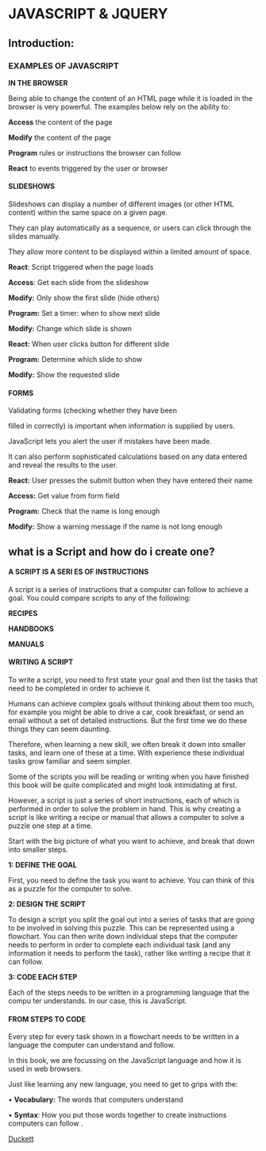 

# JAVASCRIPT & JQUERY

## Introduction:

### EXAMPLES OF JAVASCRIPT

**IN THE BROWSER**

Being able to change the content of an HTML page while it is loaded in
the browser is very powerful. The examples below rely on the ability to:

**Access** the content of the page

**Modify** the content of the page

**Program** rules or instructions the browser can follow

**React** to events triggered by the user or browser

#### SLIDESHOWS


Slideshows can display a number of different images (or other HTML content) within the same space on a given page.

 They can play automatically as
a sequence, or users can click through the slides manually.

 They allow more content to be displayed
within a limited amount of space.

**React**: Script triggered when the page loads

**Access**: Get each slide from the slideshow

**Modify:** Only show the first slide (hide others)

**Program:** Set a timer: when to show next slide

**Modify:** Change which slide is shown

**React:** When user clicks button for different slide

**Program:** Determine which slide to show

**Modify:** Show the requested slide

#### FORMS


Validating forms (checking whether they have been

filled in correctly) is important when information is supplied by users. 

JavaScript lets you alert the user
if mistakes have been made. 

It can also perform sophisticated calculations based on any data entered
and reveal the results to the user.

**React:** User presses the submit button when they have entered their name

**Access:** Get value from form field

**Program:** Check that the name is long enough

**Modify:** Show a warning message if the name is not long enough 

## what is a Script and how do i create one?

#### A SCRIPT IS A SERI ES OF INSTRUCTIONS

A script is a series of instructions that a
computer can follow to achieve a goal.
You could compare scripts to any of the following: 

**RECIPES**

**HANDBOOKS**

**MANUALS**

#### WRITING A SCRIPT
To write a script, you need to first
state your goal and then list the
tasks that need to be completed in
order to achieve it.

Humans can achieve complex goals without thinking about them too much, for example you might be able to drive a car, cook breakfast, or send an email without a set of detailed instructions. But the first
time we do these things they can seem daunting.

Therefore, when learning a new skill, we often break it down into smaller tasks, and learn one of these at a time. With experience these individual tasks grow
familiar and seem simpler.

Some of the scripts you will be reading or writing when you have finished this book will be quite complicated and might look intimidating at first.

However, a script is just a series of short
instructions, each of which is performed in order to solve the problem in hand. This is why creating a script is like writing a recipe or manual that allows a
computer to solve a puzzle one step at a time.

Start with the big picture of what you want to achieve, and break that down into smaller steps.


**1: DEFINE THE GOAL**

First, you need to define the task you want to achieve. You can think of this as a puzzle for the computer to solve.

**2: DESIGN THE SCRIPT**

To design a script you split the goal out into a series of tasks that are going to be involved in solving this puzzle. This can be represented using a flowchart.
You can then write down individual steps that the computer needs to perform in order to complete each individual task (and any information it needs to perform the task), rather like writing a recipe that it can follow.

**3: CODE EACH STEP**

Each of the steps needs to be written in a
programming language that the compu ter
understands. In our case, this is JavaScript.

#### FROM STEPS TO CODE
Every step for every task shown
in a flowchart needs to be written
in a language the computer can
understand and follow.

In this book, we are focussing on the JavaScript language and how it is used in web browsers.

Just like learning any new language, you need to get to grips with the:

• **Vocabulary:** The words that computers
understand

• **Syntax**: How you put those words together to create instructions computers can follow .


[Duckett](https://pdfcoffee.com/jon-duckett-html-and-css-design-and-build-websitespdf-pdf-free.html)


